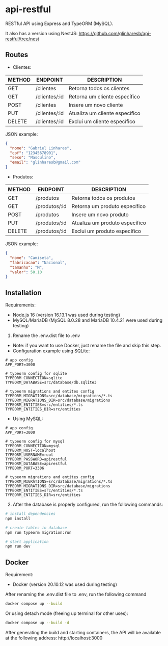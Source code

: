 # api-restful

RESTful API using Express and TypeORM (MySQL).

It also has a version using NestJS: https://github.com/glinharesb/api-restful/tree/nest

## Routes

- Clientes:

| METHOD | ENDPOINT| DESCRIPTION|
|-|-|-|
| GET| /clientes| Retorna todos os clientes|
| GET| /clientes/:id| Retorna um cliente específico|
|POST|/clientes|Insere um novo cliente|
|PUT|/clientes/:id|Atualiza um cliente específico|
|DELETE|/clientes/:id|Exclui um cliente específico

JSON example:
```json
{
  "nome": "Gabriel Linhares",
  "cpf": "12345678901",
  "sexo": "Masculino",
  "email": "glinharesb@gmail.com"
}
```

- Produtos:

| METHOD | ENDPOINT| DESCRIPTION|
|-|-|-|
| GET| /produtos| Retorna todos os produtos|
| GET| /produtos/:id| Retorna um produto específico|
|POST|/produtos|Insere um novo produto|
|PUT|/produtos/:id|Atualiza um produto específico|
|DELETE|/produtos/:id|Exclui um produto específico

JSON example:
```json
{
  "nome": "Camiseta",
  "fabricacao": "Nacional",
  "tamanho": "M",
  "valor": 50.10
}
```

## Installation 

Requirements:
- Node.js 16 (version 16.13.1 was used during testing)
- MySQL/MariaDB (MySQL 8.0.28 and MariaDB 10.4.21 were used during testing)

1. Rename the .env.dist file to .env
- Note: if you want to use Docker, just rename the file and skip this step.
- Configuration example using SQLite:

```
# app config
APP_PORT=3000

# typeorm config for sqlite
TYPEORM_CONNECTION=sqlite
TYPEORM_DATABASE=src/database/db.sqlite3

# typeorm migrations and entites config
TYPEORM_MIGRATIONS=src/database/migrations/*.ts
TYPEORM_MIGRATIONS_DIR=src/database/migrations
TYPEORM_ENTITIES=src/entities/*.ts
TYPEORM_ENTITIES_DIR=src/entities
```

- Using MySQL:
```
# app config
APP_PORT=3000

# typeorm config for mysql
TYPEORM_CONNECTION=mysql
TYPEORM_HOST=localhost
TYPEORM_USERNAME=root
TYPEORM_PASSWORD=apirestful
TYPEORM_DATABASE=apirestful
TYPEORM_PORT=3306

# typeorm migrations and entites config
TYPEORM_MIGRATIONS=src/database/migrations/*.ts
TYPEORM_MIGRATIONS_DIR=src/database/migrations
TYPEORM_ENTITIES=src/entities/*.ts
TYPEORM_ENTITIES_DIR=src/entities
```

2. After the database is properly configured, run the following commands:

```bash
# install dependencies
npm install

# create tables in database
npm run typeorm migration:run

# start application
npm run dev
```

## Docker

Requirement:
- Docker (version 20.10.12 was used during testing)

After renaming the .env.dist file to .env, run the following command

```bash
docker compose up --build
```

Or using detach mode (freeing up terminal for other uses):


```bash
docker compose up --build -d
```

After generating the build and starting containers, the API will be available at the following address: http://localhost:3000
